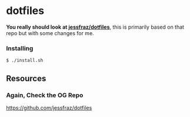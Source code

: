 # dotfiles
**You really should look at [jessfraz/dotfiles](https://github.com/jessfraz/dotfiles)**, this is primarily based on that repo but with some changes for me.

### Installing

```console
$ ./install.sh
```

## Resources

### Again, Check the OG Repo
https://github.com/jessfraz/dotfiles
